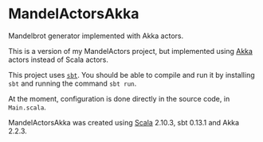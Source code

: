 MandelActorsAkka
================

Mandelbrot generator implemented with Akka actors.

This is a version of my MandelActors project, but implemented using [Akka](http://akka.io/) actors instead of Scala actors.

This project uses [`sbt`](http://www.scala-sbt.org/). You should be able to compile and run it by installing `sbt` and running the command `sbt run`.

At the moment, configuration is done directly in the source code, in `Main.scala`.

MandelActorsAkka was created using [Scala](http://scala-lang.org/) 2.10.3, sbt 0.13.1 and Akka 2.2.3.
